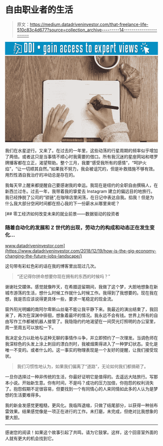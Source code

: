 # 自由职业者的生活

> 原文：<https://medium.datadriveninvestor.com/that-freelance-life-510c83c4d677?source=collection_archive---------14----------------------->

[![](img/5763fc2304cf55a9402350b601139455.png)](http://www.track.datadriveninvestor.com/1B9E)![](img/740311c91b90a1030c2c10c0e1740023.png)

我们在水星逆行。又来了。在过去的一年里，这些动荡的行星周期的频率似乎增加了两倍。或者这只是当事情不顺心时我需要的借口。所有我沉迷的星座网站和塔罗牌播客都在立正，渴望帮助。整个三月，我要“感受我所有的感情”，“呵护火焰”，“让一切顺其自然。”如果我不努力，我会被诅咒的，但是补救措施不够有效。用烈性酒自我治疗的冲动总是存在的。

我每天早上醒来都提醒自己要感谢我的幸运。我现在是纽约的全职自由撰稿人，在新西兰过冬。过去一年，我带着我的挚爱去 Instagram 建立的偏远目的地旅行。我已经挣脱了公司的“锁链”,在咖啡店里闲荡，在日记中表达自我。掐我！但是为什么我大部分空闲时间都在担心我的下一份薪水从哪里来呢？

[](https://www.datadriveninvestor.com/2018/12/19/how-is-the-gig-economy-changing-the-future-jobs-landscape/) [## 零工经济如何改变未来的就业前景——数据驱动的投资者

### 随着自动化的发展和 Z 世代的出现，劳动力的构成和动态正在发生变化…

www.datadriveninvestor.com](https://www.datadriveninvestor.com/2018/12/19/how-is-the-gig-economy-changing-the-future-jobs-landscape/) 

这句带有彩虹色彩的话在我的博客里出现过几次。

> “还记得你拼命想要你现在拥有的东西的时候吗？”

谢谢社交媒体。感觉就像昨天，在希腊逗留期间，我做了这个梦，大胆地想象在新城市游荡的生活，想什么时候工作就什么时候工作。我得到了我想要的。现在我在想，我是否应该说得更具体一些，要求一笔稳定的现金流。

窗外阳光明媚的南阿尔卑斯山丝毫不能让我平静下来。我最近的演出结束了，我回来了，再次在深渊中徘徊，想象着最坏的情况。我永远不会有钱。世界上所有的自由写作工作都被机器人接管了。我隐隐约约地渴望在一间荧光灯照明的办公室里，周一至周五可以放松一下。

我决定全力以赴地与这种无聊的事情作斗争，并立即预约了一次理发。当调色师在我深棕色的头发上涂上刺目的漂白剂时，我被烟熏得进入了一种梦幻状态。变化是唯一不变的。或者什么的。这一事实的物理表现是一个友好的提醒，让我们接受现状。

> 我们习惯性地认为，如果我们偏离了“道路”，无论如何我们都搞砸了。

一旦你选择过一种非传统的生活，你最好证明它是值得的。去遥远大陆旅行。写那本小说。开始新生意。你有时间，不是吗？成功的压力加倍，你抱怨的权利消失了。抱怨假期不足很容易，但要找到一个有同情心的人来同情如此多的人认为是梦想的生活要难得多。

我的新金发感觉更粗糙，更风化。我临阵退缩，只做了结尾部分，以获得一种翁布雷效果。结果感觉像是一项正在进行的工作。未打磨，未完成，但绝对比我想象的要大胆。

***

感谢您的阅读！如果这个故事引起了共鸣，请为它鼓掌。这样，这个回音室外面的人就有更大的机会找到它。